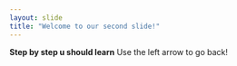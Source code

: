 ```yaml
---
layout: slide
title: "Welcome to our second slide!"
---
```

**Step by step u should learn**
Use the left arrow to go back!
